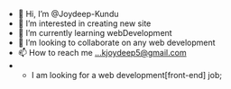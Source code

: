- 👋 Hi, I’m @Joydeep-Kundu
- 👀 I’m interested in creating new site
- 🌱 I’m currently learning webDevelopment
- 💞️ I’m looking to collaborate on any web development
- 📫 How to reach me ...kjoydeep5@gmail.com
- * I am looking for a web development[front-end] job;

<!---
Joydeep-Kundu/Joydeep-Kundu is a ✨ special ✨ repository because its `README.md` (this file) appears on your GitHub profile.
You can click the Preview link to take a look at your changes.
--->
